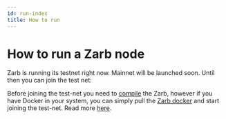 ```yaml
---
id: run-index
title: How to run
---
```


# How to run a Zarb node

Zarb is running its testnet right now. Mainnet will be launched soon. Until then you can join the
test net:

Before joining the test-net you need to [compile](./run-compile.md) the Zarb, however if you have
Docker in your system, you can simply pull the [Zarb docker](https://hub.docker.com/r/zarb/zarb) and
start joining the test-net. Read more [here](./run-docker.md).
